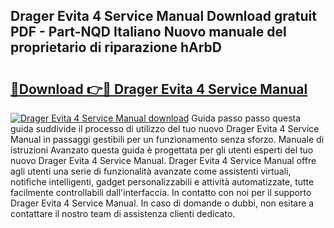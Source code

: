 ## Drager Evita 4 Service Manual Download gratuit PDF - Part-NQD Italiano Nuovo manuale del proprietario di riparazione hArbD

# <h2><a href="http://dfdxxdc.blite.top/?on=Drager+Evita+4+Service+Manual">🔗Download 👉🔴 Drager Evita 4 Service Manual</a></h2>

[![Drager Evita 4 Service Manual download](https://i.imgur.com/lujVjoI.png)](http://dfdxxdc.blite.top/?on=Drager+Evita+4+Service+Manual)
Guida passo passo questa guida suddivide il processo di utilizzo del tuo nuovo Drager Evita 4 Service Manual in passaggi gestibili per un funzionamento senza sforzo. Manuale di istruzioni Avanzato questa guida è progettata per gli utenti esperti del tuo nuovo Drager Evita 4 Service Manual. Drager Evita 4 Service Manual offre agli utenti una serie di funzionalità avanzate come assistenti virtuali, notifiche intelligenti, gadget personalizzabili e attività automatizzate, tutte facilmente controllabili dall'interfaccia. In contatto con noi per il supporto Drager Evita 4 Service Manual. In caso di domande o dubbi, non esitare a contattare il nostro team di assistenza clienti dedicato.
